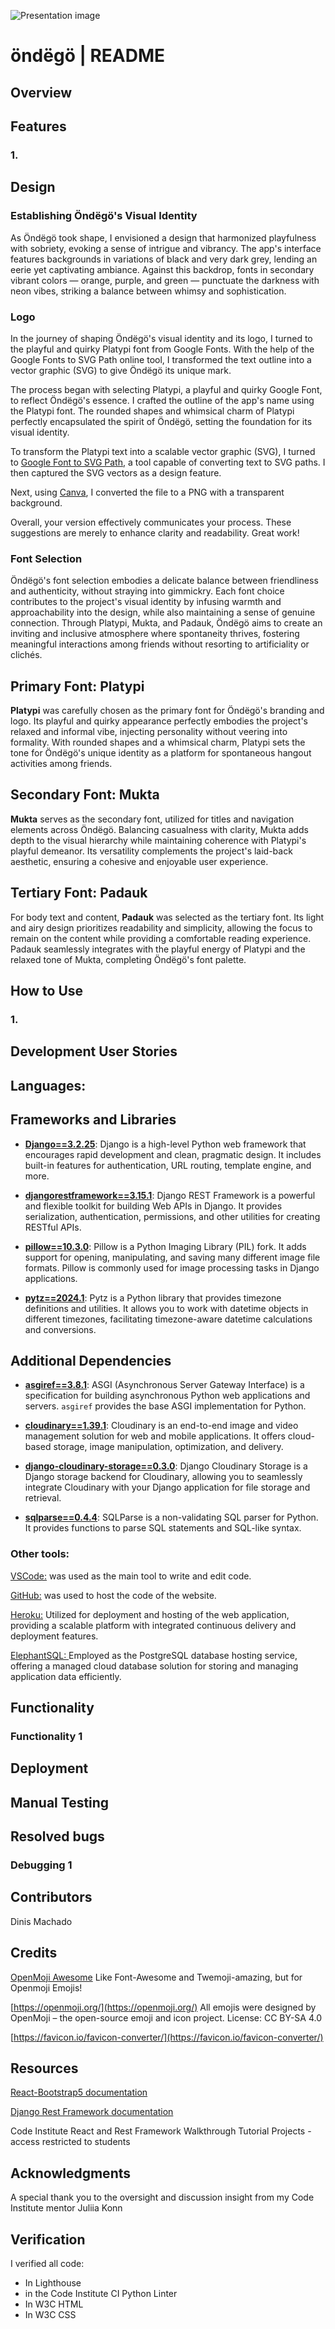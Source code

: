 ![Presentation image](path/path)

# öndëgö | README

## Overview

## Features

### 1. 

## Design

### Establishing **Öndëgö**'s Visual Identity

As Öndëgö took shape, I envisioned a design that harmonized playfulness with sobriety, evoking a sense of intrigue and vibrancy. The app's interface features backgrounds in variations of black and very dark grey, lending an eerie yet captivating ambiance. Against this backdrop, fonts in secondary vibrant colors — orange, purple, and green — punctuate the darkness with neon vibes, striking a balance between whimsy and sophistication.

### Logo

In the journey of shaping Öndëgö's visual identity and its logo, I turned to the playful and quirky Platypi font from Google Fonts. With the help of the Google Fonts to SVG Path online tool, I transformed the text outline into a vector graphic (SVG) to give Öndëgö its unique mark.

The process began with selecting Platypi, a playful and quirky Google Font, to reflect Öndëgö's essence. I crafted the outline of the app's name using the Platypi font. The rounded shapes and whimsical charm of Platypi perfectly encapsulated the spirit of Öndëgö, setting the foundation for its visual identity.

To transform the Platypi text into a scalable vector graphic (SVG), I turned to [Google Font to SVG Path](https://danmarshall.github.io/google-font-to-svg-path/), a tool capable of converting text to SVG paths. I then captured the SVG vectors as a design feature.

Next, using [Canva](https://www.canva.com/), I converted the file to a PNG with a transparent background.

Overall, your version effectively communicates your process. These suggestions are merely to enhance clarity and readability. Great work!

### Font Selection

Öndëgö's font selection embodies a delicate balance between friendliness and authenticity, without straying into gimmickry. Each font choice contributes to the project's visual identity by infusing warmth and approachability into the design, while also maintaining a sense of genuine connection. Through Platypi, Mukta, and Padauk, Öndëgö aims to create an inviting and inclusive atmosphere where spontaneity thrives, fostering meaningful interactions among friends without resorting to artificiality or clichés.

## Primary Font: Platypi

**Platypi** was carefully chosen as the primary font for Öndëgö's branding and logo. Its playful and quirky appearance perfectly embodies the project's relaxed and informal vibe, injecting personality without veering into formality. With rounded shapes and a whimsical charm, Platypi sets the tone for Öndëgö's unique identity as a platform for spontaneous hangout activities among friends.

## Secondary Font: Mukta

**Mukta** serves as the secondary font, utilized for titles and navigation elements across Öndëgö. Balancing casualness with clarity, Mukta adds depth to the visual hierarchy while maintaining coherence with Platypi's playful demeanor. Its versatility complements the project's laid-back aesthetic, ensuring a cohesive and enjoyable user experience.

## Tertiary Font: Padauk

For body text and content, **Padauk** was selected as the tertiary font. Its light and airy design prioritizes readability and simplicity, allowing the focus to remain on the content while providing a comfortable reading experience. Padauk seamlessly integrates with the playful energy of Platypi and the relaxed tone of Mukta, completing Öndëgö's font palette.


## How to Use

### 1. 

## Development User Stories

## Languages:

## Frameworks and Libraries

- **[Django==3.2.25](https://www.djangoproject.com/)**: Django is a high-level Python web framework that encourages rapid development and clean, pragmatic design. It includes built-in features for authentication, URL routing, template engine, and more.

- **[djangorestframework==3.15.1](https://pypi.org/project/djangorestframework/)**: Django REST Framework is a powerful and flexible toolkit for building Web APIs in Django. It provides serialization, authentication, permissions, and other utilities for creating RESTful APIs.

- **[pillow==10.3.0](https://pypi.org/project/Pillow/)**: Pillow is a Python Imaging Library (PIL) fork. It adds support for opening, manipulating, and saving many different image file formats. Pillow is commonly used for image processing tasks in Django applications.

- **[pytz==2024.1](https://pypi.org/project/pytz/)**: Pytz is a Python library that provides timezone definitions and utilities. It allows you to work with datetime objects in different timezones, facilitating timezone-aware datetime calculations and conversions.

## Additional Dependencies

- **[asgiref==3.8.1](https://pypi.org/project/asgiref/)**: ASGI (Asynchronous Server Gateway Interface) is a specification for building asynchronous Python web applications and servers. `asgiref` provides the base ASGI implementation for Python.

- **[cloudinary==1.39.1](https://pypi.org/project/cloudinary/)**: Cloudinary is an end-to-end image and video management solution for web and mobile applications. It offers cloud-based storage, image manipulation, optimization, and delivery.

- **[django-cloudinary-storage==0.3.0](https://pypi.org/project/django-cloudinary-storage/)**: Django Cloudinary Storage is a Django storage backend for Cloudinary, allowing you to seamlessly integrate Cloudinary with your Django application for file storage and retrieval.

- **[sqlparse==0.4.4](https://pypi.org/project/sqlparse/)**: SQLParse is a non-validating SQL parser for Python. It provides functions to parse SQL statements and SQL-like syntax.

### Other tools:

[VSCode:](https://code.visualstudio.com/) was used as the main tool to write and edit code.

[GitHub:](https://github.com/) was used to host the code of the website.

[Heroku:](https://id.heroku.com/login) Utilized for deployment and hosting of the web application, providing a scalable platform with integrated continuous delivery and deployment features.

[ElephantSQL: ](https://www.elephantsql.com/) Employed as the PostgreSQL database hosting service, offering a managed cloud database solution for storing and managing application data efficiently.

## Functionality

###  Functionality 1


## Deployment

## Manual Testing

## Resolved bugs

### Debugging 1


## Contributors

Dinis Machado

## Credits

[OpenMoji Awesome](https://github.com/gromain/openmoji-awesome?tab=readme-ov-file#openmoji-awesome-) 
Like Font-Awesome and Twemoji-amazing, but for Openmoji Emojis!

[https://openmoji.org/](https://openmoji.org/) 
All emojis were designed by OpenMoji – the open-source emoji and icon project. License: CC BY-SA 4.0

[https://favicon.io/favicon-converter/](https://favicon.io/favicon-converter/)

## Resources

[React-Bootstrap5 documentation]()

[Django Rest Framework documentation](https://www.django-rest-framework.org/)

Code Institute React and Rest Framework Walkthrough Tutorial Projects - access restricted to students

## Acknowledgments

A special thank you to the oversight and discussion insight from my Code Institute mentor Juliia Konn

## Verification

I verified all code:

* In Lighthouse
* in the Code Institute CI Python Linter
* In W3C HTML
* In W3C CSS

